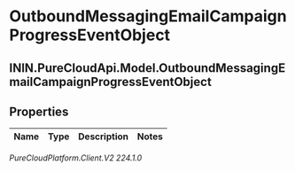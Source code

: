 # OutboundMessagingEmailCampaignProgressEventObject

## ININ.PureCloudApi.Model.OutboundMessagingEmailCampaignProgressEventObject

## Properties

|Name | Type | Description | Notes|
|------------ | ------------- | ------------- | -------------|



_PureCloudPlatform.Client.V2 224.1.0_
